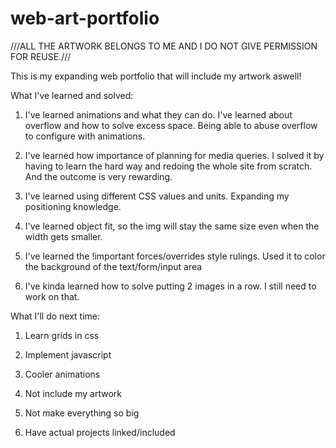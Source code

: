 # web-art-portfolio

///ALL THE ARTWORK BELONGS TO ME AND I DO NOT GIVE PERMISSION FOR REUSE.///

This is my expanding web portfolio that will include my artwork aswell!


What I've learned and solved:

1. I've learned animations and what they can do. I've learned about overflow and how to solve excess space. Being able to abuse overflow to configure with animations.

2. I've learned how importance of planning for media queries. I solved it by having to learn the hard way and redoing the whole site from scratch. And the outcome is very rewarding.

3. I've learned using different CSS values and units. Expanding my positioning knowledge.

4. I've learned object fit, so the img will stay the same size even when the width gets smaller.

5. I've learned the !important forces/overrides style rulings. Used it to color the background of the text/form/input area

6. I've kinda learned how to solve putting 2 images in a row. I still need to work on that.

What I'll do next time:

1. Learn grids in css

2. Implement javascript

3. Cooler animations

4. Not include my artwork

5. Not make everything so big

6. Have actual projects linked/included

